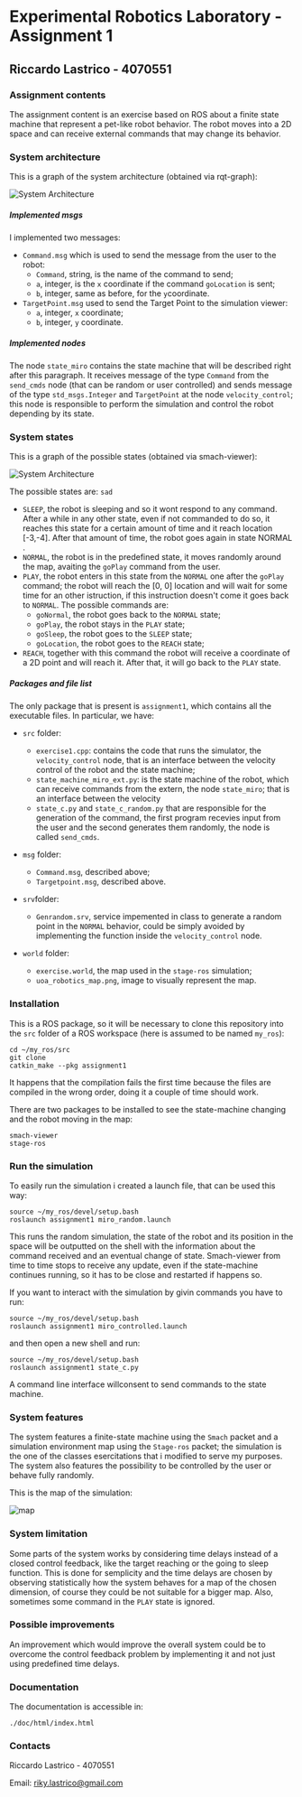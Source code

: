 

# Experimental Robotics Laboratory - Assignment 1
## Riccardo Lastrico - 4070551

### Assignment contents 
<p>The assignment content is an exercise based on ROS about a finite state machine that represent a pet-like robot behavior.
The robot moves into a 2D space and can receive external commands that may change its behavior.

</p>

### System architecture
<p>
This is a graph of the system architecture (obtained via rqt-graph):

![System Architecture](./system_architecture.png)


</p>

##### Implemented msgs
<p>
I implemented two messages:
<ul>
<li><code>Command.msg</code> which is used to send the message from the user to the robot:
<ul>
<li><code>Command</code>, string, is the name of the command to send;</li>
<li><code>a</code>, integer, is the <code>x</code> coordinate if the command <code>goLocation</code> is sent;</li>
<li><code>b</code>, integer, same as before, for the <code>y</code>coordinate.</li></ul>
</li>
<li><code>TargetPoint.msg</code> used to send the Target Point to the simulation viewer:
<ul>
<li><code>a</code>, integer, <code>x</code> coordinate;</li>
<li><code>b</code>, integer, <code>y</code> coordinate.</li></ul>
</li></ul>
</p>

#####  Implemented nodes
<p>

The node <code>state_miro</code> contains the state machine that will be described right after this paragraph. It receives message of the type <code>Command</code> from the <code>send_cmds</code> node (that can be random or user controlled) and sends message of the type <code>std_msgs.Integer</code> and <code>TargetPoint</code> at the node <code>velocity_control</code>; this node is responsible to perform the simulation and control the robot depending by its state.
</p>

### System states
<p>
This is a graph of the possible states (obtained via smach-viewer):

![System Architecture](./state_machine.png)

The possible states are: `sad`
<ul>
<li><code>SLEEP</code>, the robot is sleeping and so it wont respond to any command. After a while in any other state, even if not commanded to do so, it reaches this state for a certain amount of time and it reach location [-3,-4]. After that amount of time, the robot goes again in state NORMAL .</li>
<li><code>NORMAL</code>, the robot is in the predefined state, it moves randomly around the map, avaiting the <code>goPlay</code> command from the user. </li>

<li><code>PLAY</code>, the robot enters in this state from the <code>NORMAL</code> one after the <code>goPlay</code> command; the robot will reach the [0, 0] location and will wait for some time for an other istruction, if this instruction doesn't come it goes back to <code>NORMAL</code>. The possible commands are:
<ul>
<li><code>goNormal</code>, the robot goes back to the <code>NORMAL</code> state;</li>
<li><code>goPlay</code>, the robot stays in the <code>PLAY</code> state;</li>
<li><code>goSleep</code>, the robot goes to the <code>SLEEP</code> state;</li>
<li><code>goLocation</code>, the robot goes to the <code>REACH</code> state;</li>
</ul>
</li>
<li><code>REACH</code>, together with this command the robot will receive a coordinate of a 2D point and will reach it. After that, it will go back to the <code>PLAY</code> state.</li></ul>
</p>

#####  Packages and file list
<p>
The only package that is present is <code>assignment1</code>, which contains all the executable files.
In particular, we have:

 - `src` folder:
	 
	 - `exercise1.cpp`: contains the code that runs the simulator, the `velocity_control` node, that is an interface between the velocity control of the robot and the state machine;
	 - `state_machine_miro_ext.py`: is the state machine of the robot, which can receive commands from the extern, the node `state_miro`; that is an interface between the velocity 
	 - `state_c.py` and `state_c_random.py` that are responsible for the generation of the command, the first program recevies input from the user and the second generates them randomly, the node is called `send_cmds`.
 - <code>msg</code> folder:
     - `Command.msg`, described above;
     - `Targetpoint.msg`, described above.
 - `srv`folder:
     - `Genrandom.srv`, service impemented in class to generate a random point in the `NORMAL` behavior, could be simply avoided by implementing the function inside the `velocity_control` node.
 - <code>world</code> folder:
     - `exercise.world`, the map used in the `stage-ros` simulation;
     - `uoa_robotics_map.png`, image to visually represent the map.

</p>

### Installation 
<p>This is a ROS package, so it will be necessary to clone this repository into the <code>src</code> folder of a ROS workspace (here is assumed to be named <code>my_ros</code>):
    
	
    cd ~/my_ros/src
    git clone
    catkin_make --pkg assignment1

It happens that the compilation fails the first time because the files are compiled in the wrong order, doing it a couple of time should work.
    
There are two packages to be installed to see the state-machine changing and the robot moving in the map:

    smach-viewer
    stage-ros

</p>

### Run the simulation 
<p>To easily run the simulation i created a launch file, that can be used this way:

    
    source ~/my_ros/devel/setup.bash 
    roslaunch assignment1 miro_random.launch

This runs the random simulation, the state of the robot and its position in the space will be outputted on the shell with the information about the command received and an eventual change of state.
Smach-viewer from time to time stops to receive any update, even if the state-machine continues running, so it has to be close and restarted if happens so.

If you want to interact with the simulation by givin commands you have to run:
    
    source ~/my_ros/devel/setup.bash 
    roslaunch assignment1 miro_controlled.launch

and then open a new shell and run:

    source ~/my_ros/devel/setup.bash 
    roslaunch assignment1 state_c.py
A command line interface willconsent to send commands to the state machine.
</p>

### System features 
<p>
The system features a finite-state machine using the <code>Smach</code> packet and a simulation environment map using the <code>Stage-ros</code> packet; the simulation is the one of the classes esercitations that i modified to serve my purposes. The system also features the possibility to be controlled by the user or behave fully randomly.

This is the map of the simulation:

![map](./map.jpg)


</p>

### System limitation
<p>
Some parts of the system works by considering time delays instead of a closed control feedback, like the target reaching or the going to sleep function. This is done for semplicity and the time delays are chosen by observing statistically how the system behaves for a map of the chosen dimension, of course they could be not suitable for a bigger map. Also, sometimes some command in the <code>PLAY</code> state is ignored.
</p>

### Possible improvements
<p>
An improvement which would improve the overall system could be to overcome the control feedback problem by implementing it and not just using predefined time delays.
</p>

### Documentation
<p>
The documentation is accessible in:

    ./doc/html/index.html

</p>

### Contacts
<p>
Riccardo Lastrico - 4070551

Email: riky.lastrico@gmail.com
</p>
